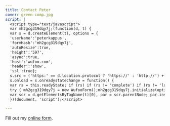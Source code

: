 ```yaml
---
title: Contact Peter
cover: green-comp.jpg
script: |
  <script type="text/javascript">
  var mh2gcg319dqy7j;(function(d, t) {
  var s = d.createElement(t), options = {
  'userName':'peterkappus',
  'formHash':'mh2gcg319dqy7j',
  'autoResize':true,
  'height':'597',
  'async':true,
  'host':'wufoo.com',
  'header':'show',
  'ssl':true};
  s.src = ('https:' == d.location.protocol ? 'https://' : 'http://') + 'www.wufoo.com/scripts/embed/form.js';
  s.onload = s.onreadystatechange = function() {
  var rs = this.readyState; if (rs) if (rs != 'complete') if (rs != 'loaded') return;
  try { mh2gcg319dqy7j = new WufooForm();mh2gcg319dqy7j.initialize(options);mh2gcg319dqy7j.display(); } catch (e) {}};
  var scr = d.getElementsByTagName(t)[0], par = scr.parentNode; par.insertBefore(s, scr);
  })(document, 'script');</script>

---
```



<div id="wufoo-mh2gcg319dqy7j">
Fill out my <a href="https://peterkappus.wufoo.com/forms/mh2gcg319dqy7j">online form</a>.
</div>
